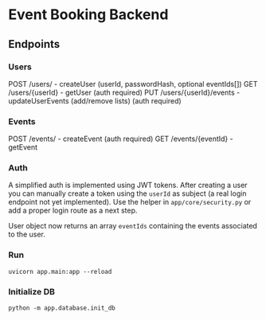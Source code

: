 # Event Booking Backend

## Endpoints

### Users
POST /users/ - createUser (userId, passwordHash, optional eventIds[])
GET /users/{userId} - getUser (auth required)
PUT /users/{userId}/events - updateUserEvents (add/remove lists) (auth required)

### Events
POST /events/ - createEvent (auth required)
GET /events/{eventId} - getEvent

### Auth
A simplified auth is implemented using JWT tokens. After creating a user you can manually create a token using the `userId` as subject (a real login endpoint not yet implemented). Use the helper in `app/core/security.py` or add a proper login route as a next step.

User object now returns an array `eventIds` containing the events associated to the user.

### Run
```
uvicorn app.main:app --reload
```

### Initialize DB
```
python -m app.database.init_db
```
